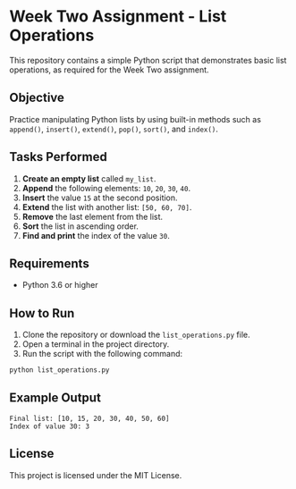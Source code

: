 # Week Two Assignment - List Operations

This repository contains a simple Python script that demonstrates basic list operations, as required for the Week Two assignment.

## Objective

Practice manipulating Python lists by using built-in methods such as `append()`, `insert()`, `extend()`, `pop()`, `sort()`, and `index()`.

## Tasks Performed

1. **Create an empty list** called `my_list`.
2. **Append** the following elements: `10`, `20`, `30`, `40`.
3. **Insert** the value `15` at the second position.
4. **Extend** the list with another list: `[50, 60, 70]`.
5. **Remove** the last element from the list.
6. **Sort** the list in ascending order.
7. **Find and print** the index of the value `30`.

## Requirements

- Python 3.6 or higher

## How to Run

1. Clone the repository or download the `list_operations.py` file.
2. Open a terminal in the project directory.
3. Run the script with the following command:

```bash
python list_operations.py
```

## Example Output

```
Final list: [10, 15, 20, 30, 40, 50, 60]
Index of value 30: 3
```

## License

This project is licensed under the MIT License.

